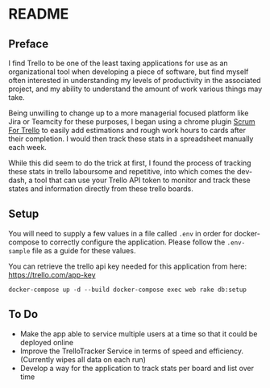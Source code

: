 # README

## Preface

I find Trello to be one of the least taxing applications for use as an organizational tool when developing a piece of software, but find myself often interested in understanding my levels of productivity in the associated project, and my ability to understand the amount of work various things may take.

Being unwilling to change up to a more managerial focused platform like Jira or Teamcity for these purposes, I began using a chrome plugin [Scrum For Trello](https://chrome.google.com/webstore/detail/scrum-for-trello/jdbcdblgjdpmfninkoogcfpnkjmndgje) to easily add estimations and rough work hours to cards after their completion. I would then track these stats in a spreadsheet manually each week.

While this did seem to do the trick at first, I found the process of tracking these stats in trello laboursome and repetitive, into which comes the dev-dash, a tool that can use your Trello API token to monitor and track these states and information directly from these trello boards.


## Setup
You will need to supply a few values in a file called `.env` in order for docker-compose to correctly configure the application. Please follow the `.env-sample` file as a guide for these values.

You can retrieve the trello api key needed for this application from here: https://trello.com/app-key

`docker-compose up -d --build
docker-compose exec web rake db:setup`

## To Do
- Make the app able to service multiple users at a time so that it could be deployed online
- Improve the TrelloTracker Service in terms of speed and efficiency. (Currently wipes all data on each run)
- Develop a way for the application to track stats per board and list over time
